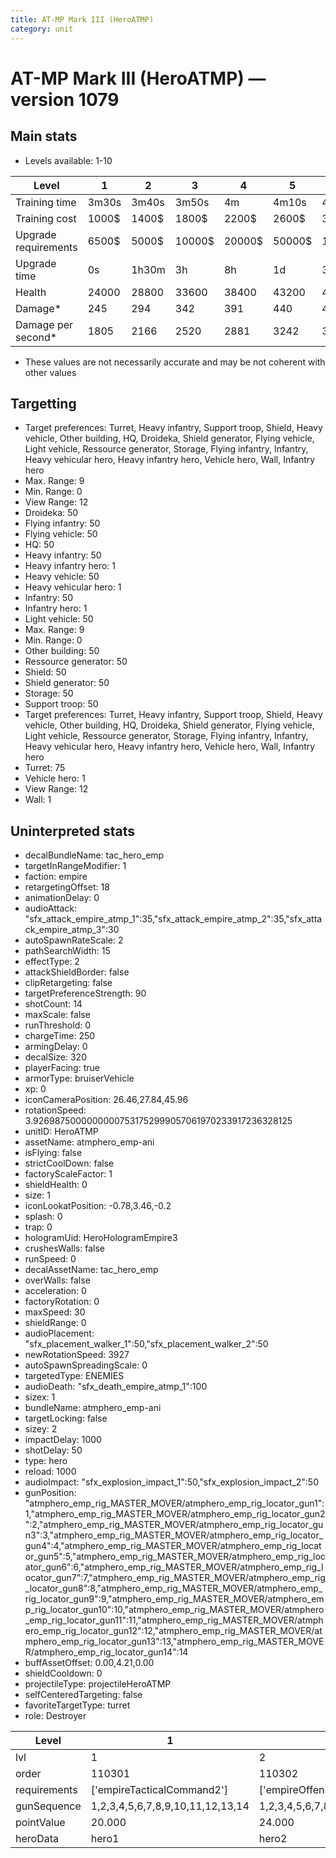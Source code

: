 ```yaml
---
title: AT-MP Mark III (HeroATMP)
category: unit
---
```


# AT-MP Mark III (HeroATMP) — version 1079

## Main stats

  * Levels available: 1-10

|Level               |1    |2    |3     |4     |5     |6      |7      |8      |9       |10      |
|--------------------|-----|-----|------|------|------|-------|-------|-------|--------|--------|
|Training time       |3m30s|3m40s|3m50s |4m    |4m10s |4m20s  |4m30s  |9m20s  |9m40s   |10m     |
|Training cost       |1000$|1400$|1800$ |2200$ |2600$ |3000$  |3400$  |4000$  |4200$   |4600$   |
|Upgrade requirements|6500$|5000$|10000$|20000$|50000$|135000$|225000$|450000$|1500000$|2500000$|
|Upgrade time        |0s   |1h30m|3h    |8h    |1d    |3d     |5d     |1w     |1w3d    |2w      |
|Health              |24000|28800|33600 |38400 |43200 |48000  |52800  |57600  |62400   |72000   |
|Damage*             |245  |294  |342   |391   |440   |489    |538    |587    |636     |733     |
|Damage per second*  |1805 |2166 |2520  |2881  |3242  |3603   |3964   |4325   |4686    |5401    |

* These values are not necessarily accurate and may be not coherent with other values

## Targetting

  * Target preferences: Turret, Heavy infantry, Support troop, Shield, Heavy vehicle, Other building, HQ, Droideka, Shield generator, Flying vehicle, Light vehicle, Ressource generator, Storage, Flying infantry, Infantry, Heavy vehicular hero, Heavy infantry hero, Vehicle hero, Wall, Infantry hero
  * Max. Range: 9
  * Min. Range: 0
  * View Range: 12
  * Droideka: 50
  * Flying infantry: 50
  * Flying vehicle: 50
  * HQ: 50
  * Heavy infantry: 50
  * Heavy infantry hero: 1
  * Heavy vehicle: 50
  * Heavy vehicular hero: 1
  * Infantry: 50
  * Infantry hero: 1
  * Light vehicle: 50
  * Max. Range: 9
  * Min. Range: 0
  * Other building: 50
  * Ressource generator: 50
  * Shield: 50
  * Shield generator: 50
  * Storage: 50
  * Support troop: 50
  * Target preferences: Turret, Heavy infantry, Support troop, Shield, Heavy vehicle, Other building, HQ, Droideka, Shield generator, Flying vehicle, Light vehicle, Ressource generator, Storage, Flying infantry, Infantry, Heavy vehicular hero, Heavy infantry hero, Vehicle hero, Wall, Infantry hero
  * Turret: 75
  * Vehicle hero: 1
  * View Range: 12
  * Wall: 1

## Uninterpreted stats

  * decalBundleName: tac_hero_emp
  * targetInRangeModifier: 1
  * faction: empire
  * retargetingOffset: 18
  * animationDelay: 0
  * audioAttack: "sfx_attack_empire_atmp_1":35,"sfx_attack_empire_atmp_2":35,"sfx_attack_empire_atmp_3":30
  * autoSpawnRateScale: 2
  * pathSearchWidth: 15
  * effectType: 2
  * attackShieldBorder: false
  * clipRetargeting: false
  * targetPreferenceStrength: 90
  * shotCount: 14
  * maxScale: false
  * runThreshold: 0
  * chargeTime: 250
  * armingDelay: 0
  * decalSize: 320
  * playerFacing: true
  * armorType: bruiserVehicle
  * xp: 0
  * iconCameraPosition: 26.46,27.84,45.96
  * rotationSpeed: 3.92698750000000007531752999057061970233917236328125
  * unitID: HeroATMP
  * assetName: atmphero_emp-ani
  * isFlying: false
  * strictCoolDown: false
  * factoryScaleFactor: 1
  * shieldHealth: 0
  * size: 1
  * iconLookatPosition: -0.78,3.46,-0.2
  * splash: 0
  * trap: 0
  * hologramUid: HeroHologramEmpire3
  * crushesWalls: false
  * runSpeed: 0
  * decalAssetName: tac_hero_emp
  * overWalls: false
  * acceleration: 0
  * factoryRotation: 0
  * maxSpeed: 30
  * shieldRange: 0
  * audioPlacement: "sfx_placement_walker_1":50,"sfx_placement_walker_2":50
  * newRotationSpeed: 3927
  * autoSpawnSpreadingScale: 0
  * targetedType: ENEMIES
  * audioDeath: "sfx_death_empire_atmp_1":100
  * sizex: 1
  * bundleName: atmphero_emp-ani
  * targetLocking: false
  * sizey: 2
  * impactDelay: 1000
  * shotDelay: 50
  * type: hero
  * reload: 1000
  * audioImpact: "sfx_explosion_impact_1":50,"sfx_explosion_impact_2":50
  * gunPosition: "atmphero_emp_rig_MASTER_MOVER/atmphero_emp_rig_locator_gun1":1,"atmphero_emp_rig_MASTER_MOVER/atmphero_emp_rig_locator_gun2":2,"atmphero_emp_rig_MASTER_MOVER/atmphero_emp_rig_locator_gun3":3,"atmphero_emp_rig_MASTER_MOVER/atmphero_emp_rig_locator_gun4":4,"atmphero_emp_rig_MASTER_MOVER/atmphero_emp_rig_locator_gun5":5,"atmphero_emp_rig_MASTER_MOVER/atmphero_emp_rig_locator_gun6":6,"atmphero_emp_rig_MASTER_MOVER/atmphero_emp_rig_locator_gun7":7,"atmphero_emp_rig_MASTER_MOVER/atmphero_emp_rig_locator_gun8":8,"atmphero_emp_rig_MASTER_MOVER/atmphero_emp_rig_locator_gun9":9,"atmphero_emp_rig_MASTER_MOVER/atmphero_emp_rig_locator_gun10":10,"atmphero_emp_rig_MASTER_MOVER/atmphero_emp_rig_locator_gun11":11,"atmphero_emp_rig_MASTER_MOVER/atmphero_emp_rig_locator_gun12":12,"atmphero_emp_rig_MASTER_MOVER/atmphero_emp_rig_locator_gun13":13,"atmphero_emp_rig_MASTER_MOVER/atmphero_emp_rig_locator_gun14":14
  * buffAssetOffset: 0.00,4.21,0.00
  * shieldCooldown: 0
  * projectileType: projectileHeroATMP
  * selfCenteredTargeting: false
  * favoriteTargetType: turret
  * role: Destroyer

|Level       |1                               |2                               |3                               |4                               |5                               |6                               |7                               |8                               |9                               |10                              |
|------------|--------------------------------|--------------------------------|--------------------------------|--------------------------------|--------------------------------|--------------------------------|--------------------------------|--------------------------------|--------------------------------|--------------------------------|
|lvl         |1                               |2                               |3                               |4                               |5                               |6                               |7                               |8                               |9                               |10                              |
|order       |110301                          |110302                          |110303                          |110304                          |110305                          |110306                          |110307                          |110308                          |110309                          |110310                          |
|requirements|['empireTacticalCommand2']      |['empireOffenseLab2']           |['empireOffenseLab3']           |['empireOffenseLab4']           |['empireOffenseLab5']           |['empireOffenseLab6']           |['empireOffenseLab7']           |['empireOffenseLab8']           |['empireOffenseLab9']           |['empireOffenseLab10']          |
|gunSequence |1,2,3,4,5,6,7,8,9,10,11,12,13,14|1,2,3,4,5,6,7,8,9,10,11,12,13,14|1,2,3,4,5,6,7,8,9,10,11,12,13,14|1,2,3,4,5,6,7,8,9,10,11,12,13,14|1,2,3,4,5,6,7,8,9,10,11,12,13,14|1,2,3,4,5,6,7,8,9,10,11,12,13,14|1,2,3,4,5,6,7,8,9,10,11,12,13,14|1,2,3,4,5,6,7,8,9,10,11,12,13,14|14,13,12,11,10,9,8,7,6,5,4,3,2,1|1,2,3,8,9,10,4,5,11,12,6,7,13,14|
|pointValue  |20.000                          |24.000                          |28.000                          |32.000                          |36.000                          |40.000                          |44.000                          |48.000                          |52.000                          |60.000                          |
|heroData    |hero1                           |hero2                           |hero3                           |hero4                           |hero5                           |hero6                           |hero7                           |hero8                           |hero9                           |hero10                          |

